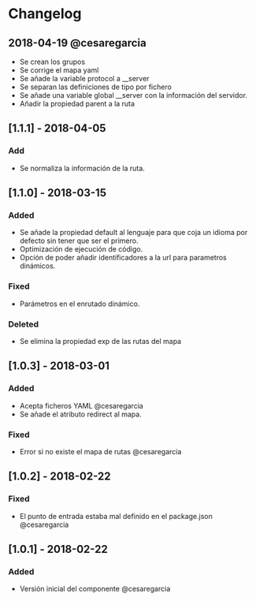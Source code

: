 # Changelog

## 2018-04-19 @cesaregarcia
- Se crean los grupos
- Se corrige el mapa yaml
- Se añade la variable protocol a __server
- Se separan las definiciones de tipo por fichero
- Se añade una variable global __server con la información del servidor.
- Añadir la propiedad parent a la ruta


## [1.1.1] - 2018-04-05
### Add
- Se normaliza la información de la ruta.

## [1.1.0] - 2018-03-15
### Added
- Se añade la propiedad default al lenguaje para que coja un idioma por defecto sin tener que ser el primero.
- Optimización de ejecución de código.
- Opción de poder añadir identificadores a la url para parametros dinámicos.

### Fixed
- Parámetros en el enrutado dinámico.

### Deleted
- Se elimina la propiedad exp de las rutas del mapa

## [1.0.3] - 2018-03-01
### Added
- Acepta ficheros YAML @cesaregarcia
- Se añade el atributo redirect al mapa.

### Fixed
- Error si no existe el mapa de rutas @cesaregarcia

## [1.0.2] - 2018-02-22
### Fixed
- El punto de entrada estaba mal definido en el package.json @cesaregarcia

## [1.0.1] - 2018-02-22
### Added
- Versión inicial del componente @cesaregarcia

